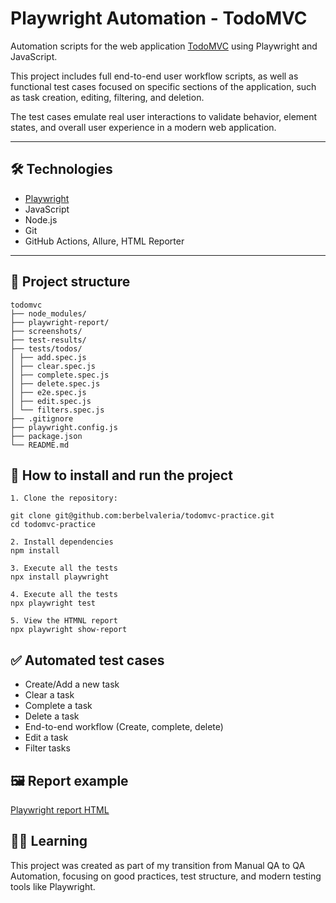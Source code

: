 # Playwright Automation - TodoMVC

Automation scripts for the web application [TodoMVC](http://todomvc.com/) using Playwright and JavaScript.

This project includes full end-to-end user workflow scripts, as well as functional test cases focused on specific sections of the application, such as task creation, editing, filtering, and deletion.

The test cases emulate real user interactions to validate behavior, element states, and overall user experience in a modern web application.

---

## 🛠️ Technologies 

- [Playwright](https://playwright.dev/)
- JavaScript
- Node.js
- Git
- GitHub Actions, Allure, HTML Reporter

---

## 📁 Project structure

```
todomvc
├── node_modules/
├── playwright-report/
├── screenshots/
├── test-results/
├── tests/todos/
│ ├── add.spec.js
│ ├── clear.spec.js
│ ├── complete.spec.js
│ ├── delete.spec.js
│ ├── e2e.spec.js
│ ├── edit.spec.js
│ └── filters.spec.js
├── .gitignore
├── playwright.config.js
├── package.json
└── README.md
```

## 🚀 How to install and run the project

```
1. Clone the repository:

git clone git@github.com:berbelvaleria/todomvc-practice.git
cd todomvc-practice

2. Install dependencies 
npm install  

3. Execute all the tests  
npx install playwright

4. Execute all the tests  
npx playwright test

5. View the HTMNL report 
npx playwright show-report
```


## ✅ Automated test cases

- Create/Add a new task
- Clear a task
- Complete a task
- Delete a task
- End-to-end workflow (Create, complete, delete)
- Edit a task
- Filter tasks



## 🖼️ Report example

[Playwright report HTML](https://github.com/berbelvaleria/todomvc-practice/blob/main/screenshots/report-v2.png) 



## 👨‍💻 Learning

This project was created as part of my transition from Manual QA to QA Automation, focusing on good practices, test structure, and modern testing tools like Playwright. 
